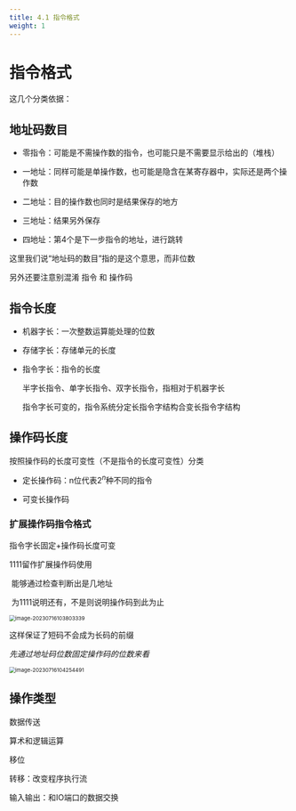 ```yaml
---
title: 4.1 指令格式
weight: 1
---
```


# 指令格式

这几个分类依据：

## 地址码数目

- 零指令：可能是不需操作数的指令，也可能只是不需要显示给出的（堆栈）

- 一地址：同样可能是单操作数，也可能是隐含在某寄存器中，实际还是两个操作数

- 二地址：目的操作数也同时是结果保存的地方

- 三地址：结果另外保存

- 四地址：第4个是下一步指令的地址，进行跳转

这里我们说“地址码的数目”指的是这个意思，而非位数

另外还要注意别混淆 指令 和 操作码

## 指令长度

- 机器字长：一次整数运算能处理的位数

- 存储字长：存储单元的长度

- 指令字长：指令的长度

  半字长指令、单字长指令、双字长指令，指相对于机器字长

  指令字长可变的，指令系统分定长指令字结构合变长指令字结构

## 操作码长度

按照操作码的长度可变性（不是指令的长度可变性）分类

- 定长操作码：n位代表$2^n$种不同的指令

- 可变长操作码

### 扩展操作码指令格式

指令字长固定+操作码长度可变

1111留作扩展操作码使用

​	能够通过检查判断出是几地址

​	为1111说明还有，不是则说明操作码到此为止

<img src="https://cdn.jsdelivr.net/gh/zvictorliu/typoraPics@main/img/image-20230716103803339.png" alt="image-20230716103803339" style="zoom:67%;" />

这样保证了短码不会成为长码的前缀

*先通过地址码位数固定操作码的位数来看*

<img src="https://cdn.jsdelivr.net/gh/zvictorliu/typoraPics@main/img/image-20230716104254491.png" alt="image-20230716104254491" style="zoom:67%;" />

## 操作类型

数据传送

算术和逻辑运算

移位

转移：改变程序执行流

输入输出：和IO端口的数据交换